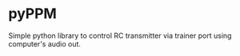 # pyPPM
Simple python library to control RC transmitter via trainer port using computer's audio out.
